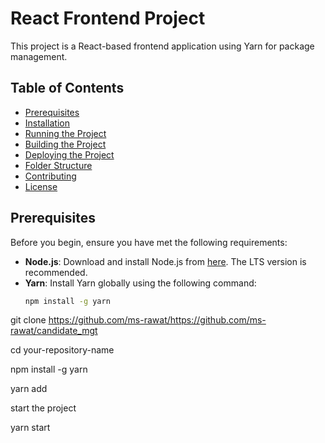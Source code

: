 # React Frontend Project

This project is a React-based frontend application using Yarn for package management.

## Table of Contents

- [Prerequisites](#prerequisites)
- [Installation](#installation)
- [Running the Project](#running-the-project)
- [Building the Project](#building-the-project)
- [Deploying the Project](#deploying-the-project)
- [Folder Structure](#folder-structure)
- [Contributing](#contributing)
- [License](#license)

## Prerequisites

Before you begin, ensure you have met the following requirements:

- **Node.js**: Download and install Node.js from [here](https://nodejs.org/). The LTS version is recommended.
- **Yarn**: Install Yarn globally using the following command:
  ```sh
  npm install -g yarn

git clone https://github.com/ms-rawat/https://github.com/ms-rawat/candidate_mgt

cd your-repository-name

npm install -g yarn

yarn add

start the project 

yarn start

